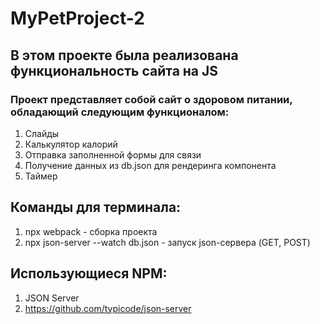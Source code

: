 # MyPetProject-2

## В этом проекте была реализована функциональность сайта на JS
### Проект представляет собой сайт о здоровом питании, обладающий следующим функционалом:
1) Слайды
2) Калькулятор калорий
3) Отправка заполненной формы для связи
4) Получение данных из db.json для рендеринга компонента
5) Таймер

## Команды для терминала:
1) npx webpack - сборка проекта 
2) npx json-server --watch db.json - запуск json-сервера (GET, POST)

## Использующиеся NPM:
1) JSON Server
2) https://github.com/typicode/json-server
